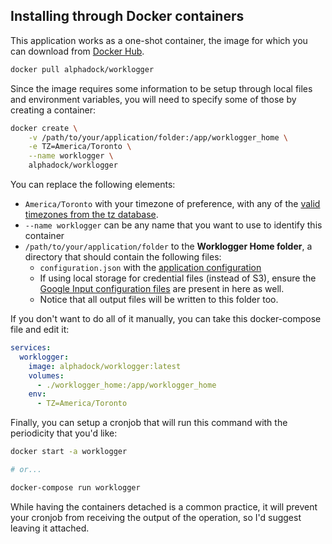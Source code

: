 ## Installing through Docker containers

This application works as a one-shot container, the image for which you can download from [Docker Hub](https://hub.docker.com/repository/docker/alphadock/worklogger).

```bash
docker pull alphadock/worklogger
```

Since the image requires some information to be setup through local files and environment variables, you will need to specify some of those by creating a container:

```bash
docker create \
    -v /path/to/your/application/folder:/app/worklogger_home \
    -e TZ=America/Toronto \
    --name worklogger \
    alphadock/worklogger
```

You can replace the following elements:

- `America/Toronto` with your timezone of preference, with any of the [valid timezones from the tz database](https://en.wikipedia.org/wiki/List_of_tz_database_time_zones).
- `--name worklogger` can be any name that you want to use to identify this container
- `/path/to/your/application/folder` to the **Worklogger Home folder**, a directory that should contain the following files:
    - `configuration.json` with the [application configuration](configuration.md)
    - If using local storage for credential files (instead of S3), ensure the [Google Input configuration files](google-calendar.md) are present in here as well.
    - Notice that all output files will be written to this folder too.

If you don't want to do all of it manually, you can take this docker-compose file and edit it:

```yaml
services:
  worklogger:
    image: alphadock/worklogger:latest
    volumes:
      - ./worklogger_home:/app/worklogger_home
    env:
      - TZ=America/Toronto
```

Finally, you can setup a cronjob that will run this command with the periodicity that you'd like:

```bash
docker start -a worklogger

# or...

docker-compose run worklogger
```

While having the containers detached is a common practice, it will prevent your cronjob from receiving the output of the operation, so I'd suggest leaving it attached.